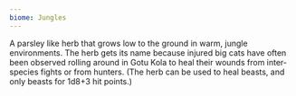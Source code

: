 ```yaml
---
biome: Jungles
---
```

A parsley like herb that grows low to the ground in warm, jungle environments. The herb gets its name because injured big cats have often been observed rolling around in Gotu Kola to heal their wounds from inter-species fights or from hunters. (The herb can be used to heal beasts, and only beasts for 1d8+3 hit points.) 

